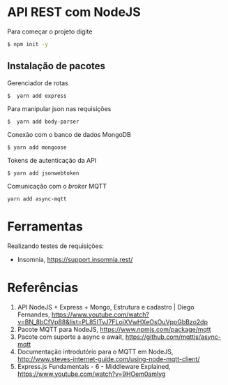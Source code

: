 # API REST com NodeJS

Para começar o projeto digite 
```bash 
$ npm init -y 
```

## Instalação de pacotes 

Gerenciador de rotas 
```
$  yarn add express
``` 

Para manipular json nas requisições 
```
$  yarn add body-parser 
``` 

Conexão com o banco de dados MongoDB
```
$ yarn add mongoose
``` 

Tokens de autenticação da API 
```
$ yarn add jsonwebtoken 
``` 

Comunicação com o _broker_ MQTT
```
yarn add async-mqtt
```

# Ferramentas 

Realizando testes de requisições: 
* Insomnia, https://support.insomnia.rest/ 

# Referências 

1. API NodeJS + Express + Mongo, Estrutura e cadastro | Diego Fernandes, https://www.youtube.com/watch?v=BN_8bCfVp88&list=PL85ITvJ7FLoiXVwHXeOsOuVppGbBzo2dp 
1. Pacote MQTT para NodeJS, https://www.npmjs.com/package/mqtt
1. Pacote com suporte a async e await, https://github.com/mqttjs/async-mqtt
1. Documentação introdutório para o MQTT em NodeJS, http://www.steves-internet-guide.com/using-node-mqtt-client/
1. Express.js Fundamentals - 6 - Middleware Explained, https://www.youtube.com/watch?v=9HOem0amlyg
